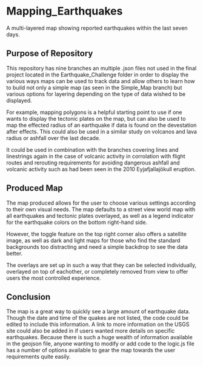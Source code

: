# Mapping_Earthquakes

A multi-layered map showing reported earthquakes within the last seven days.

## Purpose of Repository

This repository has nine branches an multiple .json files not used in the final project located in the Earthquake_Challenge folder in order to display the various ways maps can be used to track data and allow others to learn how to build not only a simple map (as seen in the Simple_Map branch) but various options for layering depending on the type of data wished to be displayed.

For example, mapping polygons is a helpful starting point to use if one wants to display the tectonic plates on the map, but can also be used to map the effected radius of an earthquake if data is found on the devestation after effects.  This could also be used in a similar study on volcanos and lava radius or ashfall over the last decade.

It could be used in combination with the branches covering lines and linestrings again in the case of volcanic activity in corrolation with flight routes and rerouting requirements for avoiding dangerous ashfall and volcanic activity such as had been seen in the 2010 Eyjafjallajökull eruption.

## Produced Map

The map produced allows for the user to choose various settings according to their own visual needs.  The map defaults to 
a street view world map with all earthquakes and tectonic plates overlayed, as well as a legend indicator for the earthquake colors on the bottom right-hand side.

However, the toggle feature on the top right corner also offers a satellite image, as well as dark and light maps for those who find the standard backgrounds too distracting and need a simple backdrop to see the data better.  

The overlays are set up in such a way that they can be selected individually, overlayed on top of eachother, or completely removed from view to offer users the most controlled experience.

## Conclusion

The map is a great way to quickly see a large amount of earthquake data.  Though the date and time of the quakes are not listed, the code could be edited to include this information.  A link to more information on the USGS site could also be added in if users wanted more details on specific earthquakes.  Because there is such a huge wealth of information available in the geojson file, anyone wanting to modify or add code to the logic.js file has a number of options available to gear the map towards the user requirements quite easily.